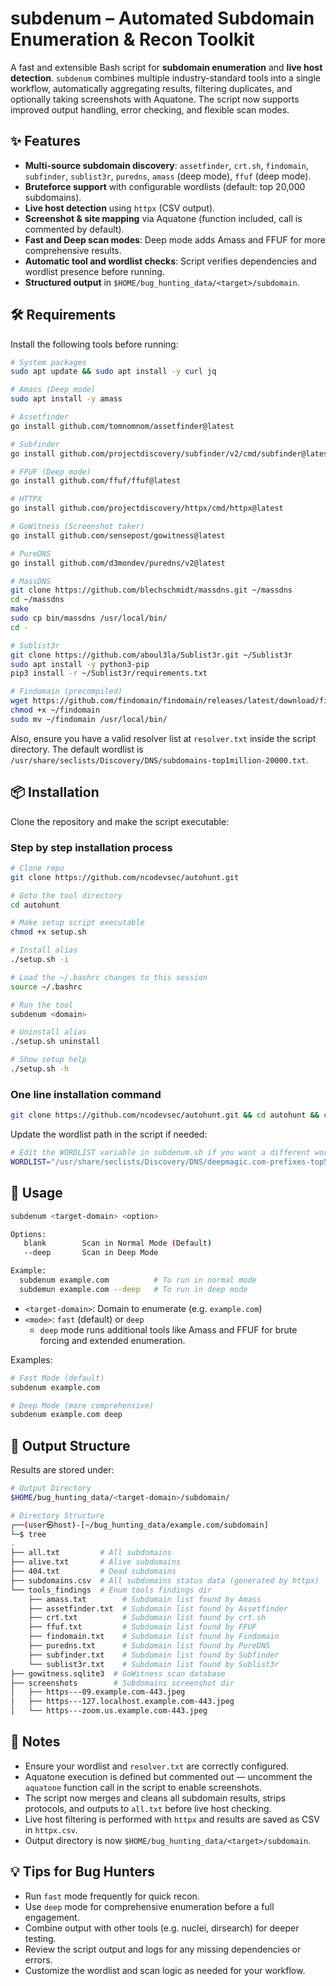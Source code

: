 
# subdenum – Automated Subdomain Enumeration & Recon Toolkit

A fast and extensible Bash script for **subdomain enumeration** and **live host detection**.
`subdenum` combines multiple industry-standard tools into a single workflow, automatically aggregating results, filtering duplicates, and optionally taking screenshots with Aquatone. The script now supports improved output handling, error checking, and flexible scan modes.



## ✨ Features

- **Multi-source subdomain discovery**: `assetfinder`, `crt.sh`, `findomain`, `subfinder`, `sublist3r`, `puredns`, `amass` (deep mode), `ffuf` (deep mode).
- **Bruteforce support** with configurable wordlists (default: top 20,000 subdomains).
- **Live host detection** using `httpx` (CSV output).
- **Screenshot & site mapping** via Aquatone (function included, call is commented by default).
- **Fast and Deep scan modes**: Deep mode adds Amass and FFUF for more comprehensive results.
- **Automatic tool and wordlist checks**: Script verifies dependencies and wordlist presence before running.
- **Structured output** in `$HOME/bug_hunting_data/<target>/subdomain`.



## 🛠️ Requirements

Install the following tools before running:

```bash
# System packages
sudo apt update && sudo apt install -y curl jq

# Amass (Deep mode)
sudo apt install -y amass

# Assetfinder
go install github.com/tomnomnom/assetfinder@latest

# Subfinder
go install github.com/projectdiscovery/subfinder/v2/cmd/subfinder@latest

# FFUF (Deep mode)
go install github.com/ffuf/ffuf@latest

# HTTPX
go install github.com/projectdiscovery/httpx/cmd/httpx@latest

# GoWitness (Screenshot taker)
go install github.com/sensepost/gowitness@latest

# PureDNS
go install github.com/d3mondev/puredns/v2@latest

# MassDNS
git clone https://github.com/blechschmidt/massdns.git ~/massdns
cd ~/massdns
make
sudo cp bin/massdns /usr/local/bin/
cd -

# Sublist3r
git clone https://github.com/aboul3la/Sublist3r.git ~/Sublist3r
sudo apt install -y python3-pip
pip3 install -r ~/Sublist3r/requirements.txt

# Findomain (precompiled)
wget https://github.com/findomain/findomain/releases/latest/download/findomain-linux -O ~/findomain
chmod +x ~/findomain
sudo mv ~/findomain /usr/local/bin/

```

Also, ensure you have a valid resolver list at `resolver.txt` inside the script directory.
The default wordlist is `/usr/share/seclists/Discovery/DNS/subdomains-top1million-20000.txt`.


## 📦 Installation

Clone the repository and make the script executable:

### Step by step installation process
```bash
# Clone repo
git clone https://github.com/ncodevsec/autohunt.git

# Goto the tool directory
cd autohunt

# Make setup script executable
chmod +x setup.sh

# Install alias
./setup.sh -i

# Load the ~/.bashrc changes to this session
source ~/.bashrc

# Run the tool
subdenum <domain>

# Uninstall alias
./setup.sh uninstall

# Show setup help
./setup.sh -h

```

### One line installation command
```bash
git clone https://github.com/ncodevsec/autohunt.git && cd autohunt && chmod +x setup.sh && ./setup.sh -i && source ~/.bashrc
```

Update the wordlist path in the script if needed:
```bash
# Edit the WORDLIST variable in subdenum.sh if you want a different wordlist
WORDLIST="/usr/share/seclists/Discovery/DNS/deepmagic.com-prefixes-top500.txt"
```


## 🚀 Usage

```bash
subdenum <target-domain> <option>
```
```bash
Options:
   blank        Scan in Normal Mode (Default)
   --deep       Scan in Deep Mode

Example:
  subdenum example.com          # To run in normal mode
  subdemun example.com --deep   # To run in deep mode
```


- `<target-domain>`: Domain to enumerate (e.g. `example.com`)
- `<mode>`: `fast` (default) or `deep`
    - `deep` mode runs additional tools like Amass and FFUF for brute forcing and extended enumeration.

Examples:

```bash
# Fast Mode (default)
subdenum example.com

# Deep Mode (more comprehensive)
subdenum example.com deep
```


## 📂 Output Structure

Results are stored under:
```bash
# Output Directory
$HOME/bug_hunting_data/<target-domain>/subdomain/

# Directory Structure
┌──(user㉿host)-[~/bug_hunting_data/example.com/subdomain]
└─$ tree
.
├── all.txt         # All subdomains
├── alive.txt       # Alive subdomains
├── 404.txt         # Dead subdomains
├── subdomains.csv  # All subdomains status data (generated by httpx)
└── tools_findings  # Enum tools findings dir
    ├── amass.txt        # Subdomain list found by Amass
    ├── assetfinder.txt  # Subdomain list found by Assetfinder
    ├── crt.txt          # Subdomain list found by crt.sh
    ├── ffuf.txt         # Subdomain list found by FFUF
    ├── findomain.txt    # Subdomain list found by Findomain
    ├── puredns.txt      # Subdomain list found by PureDNS
    ├── subfinder.txt    # Subdomain list found by Subfinder
    └── sublist3r.txt    # Subdomain list found by Sublist3r
├── gowitness.sqlite3  # GoWitness scan database
├── screenshots        # Subdomains screenshot dir
│   ├── https---09.example.com-443.jpeg
│   ├── https---127.localhost.example.com-443.jpeg
│   └── https---zoom.us.example.com-443.jpeg
```

## 📝 Notes

- Ensure your wordlist and `resolver.txt` are correctly configured.
- Aquatone execution is defined but commented out — uncomment the `aquatone` function call in the script to enable screenshots.
- The script now merges and cleans all subdomain results, strips protocols, and outputs to `all.txt` before live host checking.
- Live host filtering is performed with `httpx` and results are saved as CSV in `httpx.csv`.
- Output directory is now `$HOME/bug_hunting_data/<target>/subdomain`.


## 💡 Tips for Bug Hunters

- Run `fast` mode frequently for quick recon.
- Use `deep` mode for comprehensive enumeration before a full engagement.
- Combine output with other tools (e.g. nuclei, dirsearch) for deeper testing.
- Review the script output and logs for any missing dependencies or errors.
- Customize the wordlist and scan logic as needed for your workflow.
